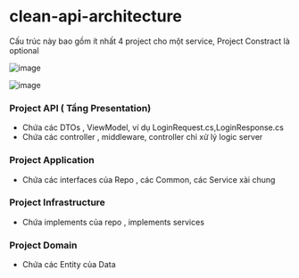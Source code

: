 # clean-api-architecture

Cấu trúc này bao gồm ít nhất 4 project cho một service, Project Constract là optional

![image](https://github.com/Group4SE1604/clean-api-architecture/assets/98259617/d87cc790-1452-4906-9b8a-1da6a6c60892)


![image](https://github.com/Group4SE1604/clean-api-architecture/assets/98259617/d52ee4e3-11d4-466b-be39-f6f13ffd8957)



### Project API ( Tầng Presentation)
- Chứa các DTOs , ViewModel, ví dụ LoginRequest.cs,LoginResponse.cs
- Chứa các controller , middleware, controller chỉ xử lý logic server
### Project Application 
- Chứa các interfaces của Repo , các Common, các Service xài chung
### Project Infrastructure
- Chứa implements của repo , implements services
### Project Domain
- Chứa các Entity của Data
